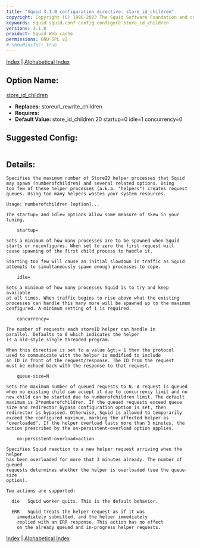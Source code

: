 ```yaml
---
title: "Squid 3.1.0 configuration directive: store_id_children"
copyright: Copyright (C) 1996-2023 The Squid Software Foundation and contributors
keywords: squid squid.conf config configure store_id_children
versions: 3.1.0
proiduct: Squid Web cache
permissions: GNU GPL v2
# showMiniToc: true
---
```

[Index](index#toc_store_id_children) | [Alphabetical Index](index_all#toc_store_id_children)

## Option Name:
[store_id_children](#store_id_children)
 * **Replaces:** storeurl_rewrite_children
 * **Requires:** 
 * **Default Value:** store_id_children 20 startup=0 idle=1 concurrency=0


## Suggested Config:
```plaintext

```

## Details:

	Specifies the maximum number of StoreID helper processes that Squid
	may spawn (numberofchildren) and several related options. Using
	too few of these helper processes (a.k.a. "helpers") creates request
	queues. Using too many helpers wastes your system resources.

	Usage: numberofchildren [option]...

	The startup= and idle= options allow some measure of skew in your
	tuning.

		startup=

	Sets a minimum of how many processes are to be spawned when Squid
	starts or reconfigures. When set to zero the first request will
	cause spawning of the first child process to handle it.

	Starting too few will cause an initial slowdown in traffic as Squid
	attempts to simultaneously spawn enough processes to cope.

		idle=

	Sets a minimum of how many processes Squid is to try and keep available
	at all times. When traffic begins to rise above what the existing
	processes can handle this many more will be spawned up to the maximum
	configured. A minimum setting of 1 is required.

		concurrency=

	The number of requests each storeID helper can handle in
	parallel. Defaults to 0 which indicates the helper
	is a old-style single threaded program.

	When this directive is set to a value &gt;= 1 then the protocol
	used to communicate with the helper is modified to include
	an ID in front of the request/response. The ID from the request
	must be echoed back with the response to that request.

		queue-size=N

	Sets the maximum number of queued requests to N. A request is queued
	when no existing child can accept it due to concurrency limit and no
	new child can be started due to numberofchildren limit. The default
	maximum is 2*numberofchildren. If the queued requests exceed queue
	size and redirector_bypass configuration option is set, then
	redirector is bypassed. Otherwise, Squid is allowed to temporarily
	exceed the configured maximum, marking the affected helper as
	"overloaded". If the helper overload lasts more than 3 minutes, the
	action prescribed by the on-persistent-overload option applies.

		on-persistent-overload=action

	Specifies Squid reaction to a new helper request arriving when the helper
	has been overloaded for more that 3 minutes already. The number of queued
	requests determines whether the helper is overloaded (see the queue-size
	option).

	Two actions are supported:

	  die	Squid worker quits. This is the default behavior.

	  ERR	Squid treats the helper request as if it was
		immediately submitted, and the helper immediately
		replied with an ERR response. This action has no effect
		on the already queued and in-progress helper requests.



[Index](index#toc_store_id_children) | [Alphabetical Index](index_all#toc_store_id_children)

